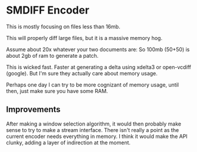 # SMDIFF Encoder
This is mostly focusing on files less than 16mb.

This will properly diff large files, but it is a massive memory hog.

Assume about 20x whatever your two documents are: So 100mb (50+50) is about 2gb of ram to generate a patch.

This is wicked fast. Faster at generating a delta using xdelta3 or open-vcdiff (google). But I'm sure they actually care about memory usage.

Perhaps one day I can try to be more cognizant of memory usage, until then, just make sure you have some RAM.

## Improvements
After making a window selection algorithm, it would then probably make sense to try to make a stream interface. There isn't really a point as the current encoder needs everything in memory. I think it would make the API clunky, adding a layer of indirection at the moment.